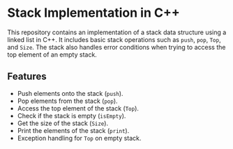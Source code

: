 # Stack Implementation in C++

This repository contains an implementation of a stack data structure using a linked list in C++. It includes basic stack operations such as `push`, `pop`, `Top`, and `Size`. The stack also handles error conditions when trying to access the top element of an empty stack.

## Features

- Push elements onto the stack (`push`).
- Pop elements from the stack (`pop`).
- Access the top element of the stack (`Top`).
- Check if the stack is empty (`isEmpty`).
- Get the size of the stack (`Size`).
- Print the elements of the stack (`print`).
- Exception handling for `Top` on empty stack.
